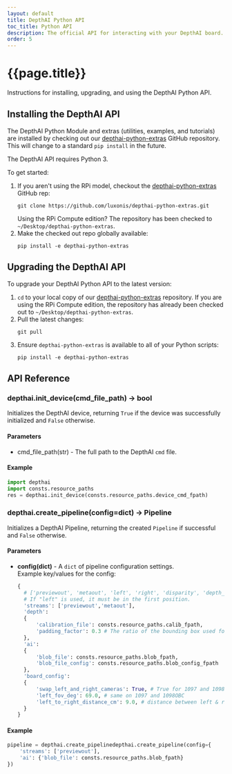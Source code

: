 ```yaml
---
layout: default
title: DepthAI Python API
toc_title: Python API
description: The official API for interacting with your DepthAI board.
order: 5
---
```


# {{page.title}}

Instructions for installing, upgrading, and using the DepthAI Python API.

<h2 id="api_install" data-toc-title="Installation">Installing the DepthAI API</h2>

The DepthAI Python Module and extras (utilities, examples, and tutorials) are installed by checking out our [depthai-python-extras](https://github.com/luxonis/depthai-python-extras) GitHub repository. This will change to a standard `pip install` in the future.

The DepthAI API requires Python 3.

To get started:

1. If you aren't using the RPi model, checkout the [depthai-python-extras](https://github.com/luxonis/depthai-python-extras) GitHub rep:
    ```
    git clone https://github.com/luxonis/depthai-python-extras.git
    ```
    Using the RPi Compute edition? The repository has been checked to `~/Desktop/depthai-python-extras`.
2. Make the checked out repo globally available:
    ```
    pip install -e depthai-python-extras
    ```

<h2 id="api_upgrade" data-toc-title="Upgrading">Upgrading the DepthAI API</h2>


To upgrade your DepthAI Python API to the latest version:

1. `cd` to your local copy of our [depthai-python-extras](https://github.com/luxonis/depthai-python-extras) repository. If you are using the RPi Compute edition, the repository has already been checked out to `~/Desktop/depthai-python-extras`.
2. Pull the latest changes:
    ```
    git pull
    ```
3. Ensure `depthai-python-extras` is available to all of your Python scripts:
    ```
    pip install -e depthai-python-extras
    ```


## API Reference

### depthai.init_device(cmd_file_path) → bool

Initializes the DepthAI device, returning `True` if the device was successfully initialized and `False` otherwise.

#### Parameters

* cmd_file_path(str) - The full path to the DepthAI `cmd` file.

#### Example

```py
import depthai
import consts.resource_paths
res = depthai.init_device(consts.resource_paths.device_cmd_fpath)
```

### depthai.create_pipeline(config=dict) → Pipeline

Initializes a DepthAI Pipeline, returning the created `Pipeline` if successful and `False` otherwise.

#### Parameters

* __config(dict)__ -  A `dict` of pipeline configuration settings.
    <br/>Example key/values for the config:
    ```py
    {
      # ['previewout', 'metaout', 'left', 'right', 'disparity', 'depth_sipp']
      # If "left" is used, it must be in the first position.
      'streams': ['previewout','metaout'],
      'depth':
      {
          'calibration_file': consts.resource_paths.calib_fpath,
          'padding_factor': 0.3 # The ratio of the bounding box used for object detection
      },
      'ai':
      {
          'blob_file': consts.resource_paths.blob_fpath,
          'blob_file_config': consts.resource_paths.blob_config_fpath
      },
      'board_config':
      {
          'swap_left_and_right_cameras': True, # True for 1097 and 1098OBC
          'left_fov_deg': 69.0, # same on 1097 and 1098OBC
          'left_to_right_distance_cm': 9.0, # distance between left & right grayscale cameras
      }
    }
    ```

#### Example

```py
pipeline = depthai.create_pipelinedepthai.create_pipeline(config={
    'streams': ['previewout'],
    'ai': {'blob_file': consts.resource_paths.blob_fpath}
})
```
